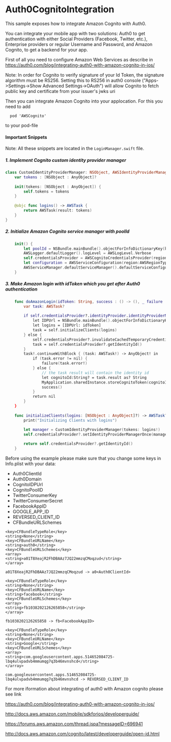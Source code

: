 # Auth0CognitoIntegration

This sample exposes how to integrate Amazon Cognito with Auth0.

You can integrate your mobile app with two solutions: Auth0 to get authentication with either Social Providers (Facebook, Twitter, etc.), Enterprise providers or regular Username and Password, and Amazon Cognito, to get a backend for your app.

First of all you need to configure Amazon Web Services as describe in https://auth0.com/blog/integrating-auth0-with-amazon-cognito-in-ios/

Note: In order for Cognito to verify signature of your Id Token, the signature algorithm must be RS256. Setting this to RS256 in auth0 console ("Apps->Settings->Show Advanced Settings->OAuth") will allow Cognito to fetch public key and certificate from your issuer's jwks uri

Then you can integrate Amazon Cognito into your applocation. 
For this you need to add 
```
  pod 'AWSCognito'
```
to your pod-file


#### Important Snippets

Note: All these snippets are located in the `LoginManager.swift` file.

##### 1. Implement Cognito custom identity provider manager 
```swift
class CustomIdentityProviderManager: NSObject, AWSIdentityProviderManager{
    var tokens : [NSObject : AnyObject]?
    
    init(tokens: [NSObject : AnyObject]) {
        self.tokens = tokens
    }
    
    @objc func logins() -> AWSTask {
        return AWSTask(result: tokens)
    }
}
```
##### 2. Initialize Amazon Cognito service manager with poolId 
```swift
    init() {
        let poolId = NSBundle.mainBundle().objectForInfoDictionaryKey(kCognitoPoolId) as! String
        AWSLogger.defaultLogger().logLevel = AWSLogLevel.Verbose
        self.credentialsProvider = AWSCognitoCredentialsProvider(regionType:AWSRegionType.USWest2, identityPoolId:poolId)
        let configuration = AWSServiceConfiguration(region:AWSRegionType.USWest2, credentialsProvider:self.credentialsProvider)
        AWSServiceManager.defaultServiceManager().defaultServiceConfiguration = configuration
    }
```
##### 3. Make Amazon login with idToken which you get after Auth0 authentication 
```swift
    func doAmazonLogin(idToken: String, success : () -> (), _ failure : (NSError) -> ()) {
        var task: AWSTask?
        
        if self.credentialsProvider?.identityProvider.identityProviderManager == nil || idToken != MyApplication.sharedInstance.retrieveIdToken() {
            let IDPUrl = NSBundle.mainBundle().objectForInfoDictionaryKey(kCognitoIDPUrl) as! String
            let logins = [IDPUrl: idToken]
            task = self.initializeClients(logins)
        } else {
            self.credentialsProvider?.invalidateCachedTemporaryCredentials()
            task = self.credentialsProvider?.getIdentityId()
        }
        task!.continueWithBlock { (task: AWSTask!) -> AnyObject! in
            if (task.error != nil) {
                failure(task.error!)
            } else {
                // the task result will contain the identity id
                let cognitoId:String? = task.result as? String
                MyApplication.sharedInstance.storeCognitoToken(cognitoId)
                success()
            }
            return nil
        }
    }
    
    func initializeClients(logins: [NSObject : AnyObject]?) -> AWSTask? {
        print("Initializing Clients with logins")
        
        let manager = CustomIdentityProviderManager(tokens: logins!)
        self.credentialsProvider?.setIdentityProviderManagerOnce(manager)

        return self.credentialsProvider?.getIdentityId()
    }
```

Before using the example please make sure that you change some keys in Info.plist with your data:
- Auth0ClientId
- Auth0Domain
- CognitoIDPUrl
- CognitoPoolID
- TwitterConsumerKey
- TwitterConsumerSecret
- FacebookAppID
- GOOGLE_APP_ID
- REVERSED_CLIENT_ID
- CFBundleURLSchemes

```
<key>CFBundleTypeRole</key>
<string>None</string>
<key>CFBundleURLName</key>
<string>auth0</string>
<key>CFBundleURLSchemes</key>
<array>
<string>a01T8XeajR2FhDBAAz7JQ22mmzqCMoqzud</string>
</array>

a01T8XeajR2FhDBAAz7JQ22mmzqCMoqzud -> a0<Auth0ClientId>
```
```
<key>CFBundleTypeRole</key>
<string>None</string>
<key>CFBundleURLName</key>
<string>facebook</string>
<key>CFBundleURLSchemes</key>
<array>
<string>fb1038202126265858</string>
</array>

fb1038202126265858 -> fb<FacebookAppID>
```
```
<key>CFBundleTypeRole</key>
<string>None</string>
<key>CFBundleURLName</key>
<string>Google</string>
<key>CFBundleURLSchemes</key>
<array>
<string>com.googleusercontent.apps.514652084725-lbq4ulvpadvb4mmumqg7q3b46mvnshcd</string>
</array>

com.googleusercontent.apps.514652084725-lbq4ulvpadvb4mmumqg7q3b46mvnshcd -> REVERSED_CLIENT_ID
```

For more iformation about integrating of auth0 with Amazon cognito please see link

https://auth0.com/blog/integrating-auth0-with-amazon-cognito-in-ios/

http://docs.aws.amazon.com/mobile/sdkforios/developerguide/

https://forums.aws.amazon.com/thread.jspa?messageID=696941

http://docs.aws.amazon.com/cognito/latest/developerguide/open-id.html

